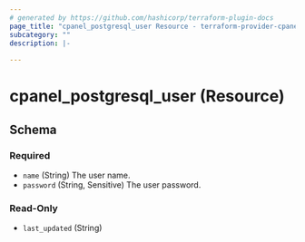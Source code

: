 ```yaml
---
# generated by https://github.com/hashicorp/terraform-plugin-docs
page_title: "cpanel_postgresql_user Resource - terraform-provider-cpanel"
subcategory: ""
description: |-
  
---
```


# cpanel_postgresql_user (Resource)





<!-- schema generated by tfplugindocs -->
## Schema

### Required

- `name` (String) The user name.
- `password` (String, Sensitive) The user password.

### Read-Only

- `last_updated` (String)
